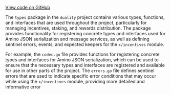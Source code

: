 [View code on GitHub](https://github.com/duality-labs/duality/utodoc/docs/json/x/incentives/types)

The `types` package in the `duality` project contains various types, functions, and interfaces that are used throughout the project, particularly for managing incentives, staking, and rewards distribution. The package provides functionality for registering concrete types and interfaces used for Amino JSON serialization and message services, as well as defining sentinel errors, events, and expected keepers for the `x/incentives` module.

For example, the `codec.go` file provides functions for registering concrete types and interfaces for Amino JSON serialization, which can be used to ensure that the necessary types and interfaces are registered and available for use in other parts of the project. The `errors.go` file defines sentinel errors that are used to indicate specific error conditions that may occur while using the `x/incentives` module, providing more detailed and informative error
